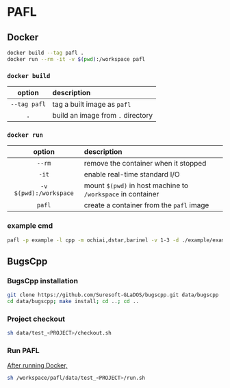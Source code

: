 # PAFL

## Docker

```sh
docker build --tag pafl .
docker run --rm -it -v $(pwd):/workspace pafl
```

### `docker build`
| option       | description                       |
| :----------: | :-------------------------------- |
| `--tag pafl` | tag a built image as `pafl`       |
| `.`          | build an image from `.` directory |

### `docker run`
| option                 | description                                                 |
| :--------------------: | :---------------------------------------------------------- |
| `--rm`                 | remove the container when it stopped                        |
| `-it`                  | enable real-time standard I/O                               |
| `-v $(pwd):/workspace` | mount `$(pwd)` in host machine to `/workspace` in container |
| `pafl`                 | create a container from the `pafl` image                    |

### example cmd
```sh
pafl -p example -l cpp -m ochiai,dstar,barinel -v 1-3 -d ./example/example -t ./example/test_example -i ./example/oracle --pafl
```






## BugsCpp

### BugsCpp installation
```sh
git clone https://github.com/Suresoft-GLaDOS/bugscpp.git data/bugscpp
cd data/bugscpp; make install; cd ..; cd ..
```

### Project checkout
```sh
sh data/test_<PROJECT>/checkout.sh
```

### Run PAFL
[After running Docker,](#docker-run)
```sh
sh /workspace/pafl/data/test_<PROJECT>/run.sh
```
